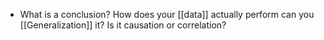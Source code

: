 - What is a conclusion?
	How does your [[data]] actually perform can you [[Generalization]] it? Is it causation or correlation?
